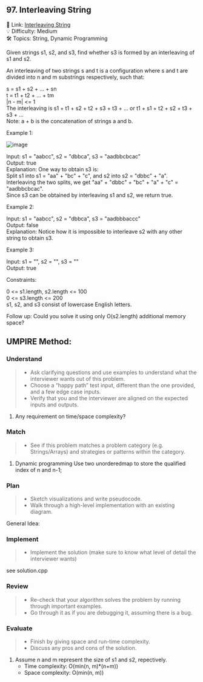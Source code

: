 ## 97. Interleaving String
🔗 Link: [Interleaving String](https://leetcode.com/problems/interleaving-string/description/)  
💡 Difficulty: Medium  
🛠️ Topics: String, Dynamic Programming

Given strings s1, s2, and s3, find whether s3 is formed by an interleaving of s1 and s2.

An interleaving of two strings s and t is a configuration where s and t are divided into n and m substrings respectively, such that:

s = s1 + s2 + ... + sn  
t = t1 + t2 + ... + tm  
|n - m| <= 1  
The interleaving is s1 + t1 + s2 + t2 + s3 + t3 + ... or t1 + s1 + t2 + s2 + t3 + s3 + ...  
Note: a + b is the concatenation of strings a and b.  

Example 1:

![image](https://github.com/user-attachments/assets/8751b8d4-fe9a-432e-81f0-34eea6f36c95)

Input: s1 = "aabcc", s2 = "dbbca", s3 = "aadbbcbcac"  
Output: true  
Explanation: One way to obtain s3 is:  
Split s1 into s1 = "aa" + "bc" + "c", and s2 into s2 = "dbbc" + "a".  
Interleaving the two splits, we get "aa" + "dbbc" + "bc" + "a" + "c" = "aadbbcbcac".  
Since s3 can be obtained by interleaving s1 and s2, we return true.  

Example 2:

Input: s1 = "aabcc", s2 = "dbbca", s3 = "aadbbbaccc"  
Output: false  
Explanation: Notice how it is impossible to interleave s2 with any other string to obtain s3.

Example 3:

Input: s1 = "", s2 = "", s3 = ""  
Output: true  
 

Constraints:

0 <= s1.length, s2.length <= 100  
0 <= s3.length <= 200  
s1, s2, and s3 consist of lowercase English letters.
 

Follow up: Could you solve it using only O(s2.length) additional memory space?

## UMPIRE Method:

### Understand
> - Ask clarifying questions and use examples to understand what the interviewer wants out of this problem.
> - Choose a “happy path” test input, different than the one provided, and a few edge case inputs.
> - Verify that you and the interviewer are aligned on the expected inputs and outputs.
1. Any requirement on time/space complexity?
### Match
> - See if this problem matches a problem category (e.g. Strings/Arrays) and strategies or patterns within the category.
1. Dynamic programming
   Use two unorderedmap to store the qualified index of n and n-1;  
### Plan
> - Sketch visualizations and write pseudocode.
> - Walk through a high-level implementation with an existing diagram.

General Idea: 

### Implement
> - Implement the solution (make sure to know what level of detail the interviewer wants)  

see solution.cpp
### Review
> - Re-check that your algorithm solves the problem by running through important examples.
> - Go through it as if you are debugging it, assuming there is a bug.
### Evaluate
> - Finish by giving space and run-time complexity.
> - Discuss any pros and cons of the solution.
1. Assume n and m represent the size of s1 and s2, repectively.
   - Time complexity: O(min(n, m)*(n+m))
   - Space complexity: O(min(n, m))

